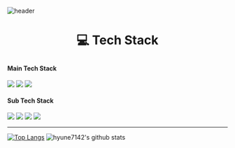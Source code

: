 ![header](https://capsule-render.vercel.app/api?type=Waving&color=000000&height=300&section=header&fontSize=50&fontAlign=75&fontColor=ffffff&text=JeongHyeonLee&descAlign=91&desc=Front-End)

# <p align="center">:computer: Tech Stack</p>
#### Main Tech Stack
<div>
<a href="#"><img src="https://img.shields.io/badge/React-15181d?style=flat&logo=React&logoColor=61DAFB"/></a>
<a href="#"><img src="https://img.shields.io/badge/JavaScript-F7DF1E?style=flat&logo=JavaScript&logoColor=black"/></a>
<a href="#"><img src="https://img.shields.io/badge/TypeScript-3178C6?style=flat&logo=TypeScript&logoColor=black"/></a>
</div>

#### Sub Tech Stack
<div>
<a href="#"><img src="https://img.shields.io/badge/Java-gray?style=flat&logo=Oracle&logoColor=F80000"/></a>
<a href="#"><img src="https://img.shields.io/badge/OracleDB-gray?style=flat&logo=Oracle&logoColor=F80000"/></a>
<a href="#"><img src="https://img.shields.io/badge/PostgreSQL-4169E1?style=flat&logo=PostgreSQL&logoColor=white"/></a>
<a href="#"><img src="https://img.shields.io/badge/Redis-DC382D?style=flat&logo=Redis&logoColor=white"/></a>
</div>


---
[![Top Langs](https://github-readme-stats.vercel.app/api/top-langs/?username=hyune7142&langs_count=8)](https://github.com/hyune7142/github-readme-stats)
![hyune7142's github stats](https://github-readme-stats.vercel.app/api?username=hyune7142&show_icons=true)
